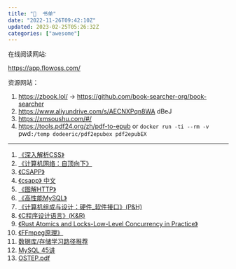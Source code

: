 ```yaml
---
title: "📑  书单"
date: "2022-11-26T09:42:10Z"
updated: 2023-02-25T05:26:32Z
categories: ["awesome"]
---
```

在线阅读网站:

https://app.flowoss.com/

资源网站：

1. https://zbook.lol/ -> https://github.com/book-searcher-org/book-searcher
2. https://www.aliyundrive.com/s/AECNXPqn8WA dBeJ
3. https://xmsoushu.com/#/
4. https://tools.pdf24.org/zh/pdf-to-epub or `docker run -ti --rm -v `pwd`:/temp dodeeric/pdf2epubex pdf2epubEX`

---


1. [《深入解析CSS》 ](https://github.com/fzdwx/fzdwx.github.io/releases/download/v1.0/css-in-depth.pdf)
2. [《计算机网络：自顶向下》](https://github.com/fzdwx/fzdwx.github.io/releases/download/v1.0/jiSuanJiWangluo-zdxx.pdf)
3. [《CSAPP》](https://github.com/fzdwx/fzdwx.github.io/releases/download/v1.0/csapp.pdf)
6. [《csapp》 中文](https://hansimov.gitbook.io/csapp/)
7. [《图解HTTP》](https://github.com/fzdwx/fzdwx.github.io/releases/download/v1.0/HTTP+.pdf)
8. [《高性能MySQL》](https://github.com/fzdwx/fzdwx.github.io/releases/download/v1.0/mysql.pdf)
9. [《计算机组成与设计：硬件_软件接口》(P&H)](https://github.com/fzdwx/fzdwx.github.io/releases/download/v1.0/p.h.pdf)
10. [《C程序设计语言》(K&R)](https://github.com/fzdwx/fzdwx.github.io/releases/download/v1.0/k.r.pdf)
11. [《Rust Atomics and Locks-Low-Level Concurrency in Practice》](https://marabos.nl/atomics/)
12.  [《FFmpeg原理》](https://ffmpeg.xianwaizhiyin.net/cover.html) 
13.  [数据库/存储学习路径推荐](https://www.v2ex.com/t/913147#reply5)
14. [MySQL 45讲](https://fanlv.fun/2020/08/01/mysql-45-lesson/)
15. [OSTEP.pdf](https://github.com/fzdwx/fzdwx.github.io/releases/download/v1.0/OSTEP.pdf)